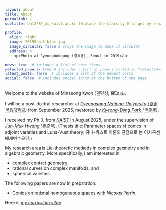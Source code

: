 ```yaml
---
layout: about
title: About
permalink: /
subtitle: bnt2*8*_at_kaist.ac.kr (Replace the stars by 0 to get my e-mail address)

profile:
  align: right
  image: 2019Seoul_blur.jpg
  image_circular: false # crops the image to make it circular
  address: >
    <p>Photo at Gyeongbokgung (경복궁), Seoul in 2019</p>

news: true  # includes a list of news items
selected_papers: true # includes a list of papers marked as "selected={true}"
latest_posts: false  # includes a list of the newest posts
social: false  # includes social icons at the bottom of the page
---
```

Welcome to the website of Minseong Kwon (권민성; 權玟成).

I will be a post-doctral researcher at *[Gyeongsang National University (경상국립대학교)](https://www.gnu.ac.kr/math/main.do)* from September 2025, mentored by *[Kyeong-Dong Park (박경동)](https://sites.google.com/view/kdpark)*.

I received my Ph.D. from *[KAIST](https://mathsci.kaist.ac.kr/)* in August 2025, under the supervision of *[Jun-Muk Hwang (황준묵)](https://www.ibs.re.kr/eng/sub02_02_03.do)*. (Thesis title: Parameter spaces of conics in adjoint varieties and Luna-Vust theory; 뤼나-뷔스트 이론의 관점으로 본 이차곡선 매개변수공간.)

My research area is Lie-theoretic methods in complex geometry and in algebraic geometry. More specifically, I am interested in
* complex contact geometry;
* rational curves on complex manifolds; and
* spherical varieties.

The following papers are now in preparation:
* Conics on rational homogeneous spaces with *[Nicolas Perrin](https://perso.pages.math.cnrs.fr/users/nicolas.perrin/)*.

Here is *<a href="assets/pdf/Curriculum_Vitae_Minseong_Kwon.pdf" target="_blank">my curriculum vitae</a>*.
